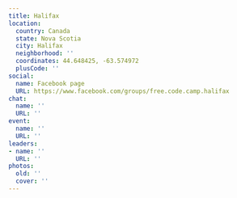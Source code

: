 ```yaml
---
title: Halifax
location:
  country: Canada
  state: Nova Scotia
  city: Halifax
  neighborhood: ''
  coordinates: 44.648425, -63.574972
  plusCode: ''
social:
  name: Facebook page
  URL: https://www.facebook.com/groups/free.code.camp.halifax
chat:
  name: ''
  URL: ''
event:
  name: ''
  URL: ''
leaders:
- name: ''
  URL: ''
photos:
  old: ''
  cover: ''
---
```


